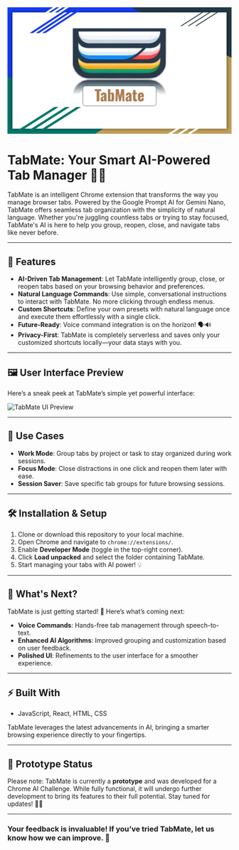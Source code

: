 <img src="src/assets/img/tabmate.jpg"/>

# TabMate: Your Smart AI-Powered Tab Manager 🧠✨

TabMate is an intelligent Chrome extension that transforms the way you manage browser tabs. Powered by the Google Prompt AI for Gemini Nano, TabMate offers seamless tab organization with the simplicity of natural language. Whether you're juggling countless tabs or trying to stay focused, TabMate's AI is here to help you group, reopen, close, and navigate tabs like never before.

---

## 🌟 Features

- **AI-Driven Tab Management**: Let TabMate intelligently group, close, or reopen tabs based on your browsing behavior and preferences.
- **Natural Language Commands**: Use simple, conversational instructions to interact with TabMate. No more clicking through endless menus.
- **Custom Shortcuts**: Define your own presets with natural language once and execute them effortlessly with a single click.
- **Future-Ready**: Voice command integration is on the horizon! 🗣️🔊
- **Privacy-First**: TabMate is completely serverless and saves only your customized shortcuts locally—your data stays with you.

---

## 🖼️ User Interface Preview

Here’s a sneak peek at TabMate’s simple yet powerful interface:

![TabMate UI Preview](./ui-preview.png)

---

## 🚀 Use Cases

- **Work Mode**: Group tabs by project or task to stay organized during work sessions.
- **Focus Mode**: Close distractions in one click and reopen them later with ease.
- **Session Saver**: Save specific tab groups for future browsing sessions.

---

## 🛠️ Installation & Setup

1. Clone or download this repository to your local machine.
2. Open Chrome and navigate to `chrome://extensions/`.
3. Enable **Developer Mode** (toggle in the top-right corner).
4. Click **Load unpacked** and select the folder containing TabMate.
5. Start managing your tabs with AI power! 💡

---

## 📅 What's Next?

TabMate is just getting started! 🚧 Here’s what’s coming next:

- **Voice Commands**: Hands-free tab management through speech-to-text.
- **Enhanced AI Algorithms**: Improved grouping and customization based on user feedback.
- **Polished UI**: Refinements to the user interface for a smoother experience.

---

## ⚡️ Built With

- JavaScript, React, HTML, CSS

TabMate leverages the latest advancements in AI, bringing a smarter browsing experience directly to your fingertips.

---

## 🌟 Prototype Status

Please note: TabMate is currently a **prototype** and was developed for a Chrome AI Challenge. While fully functional, it will undergo further development to bring its features to their full potential. Stay tuned for updates! 🚀✨

---

### Your feedback is invaluable! If you’ve tried TabMate, let us know how we can improve. 🙌

